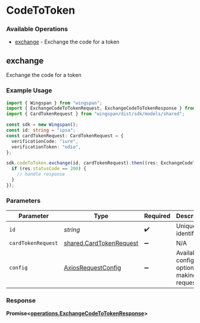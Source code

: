 # CodeToToken

### Available Operations

* [exchange](#exchange) - Exchange the code for a token

## exchange

Exchange the code for a token

### Example Usage

```typescript
import { Wingspan } from "wingspan";
import { ExchangeCodeToTokenRequest, ExchangeCodeToTokenResponse } from "wingspan/dist/sdk/models/operations";
import { CardTokenRequest } from "wingspan/dist/sdk/models/shared";

const sdk = new Wingspan();
const id: string = "ipsa";
const cardTokenRequest: CardTokenRequest = {
  verificationCode: "iure",
  verificationToken: "odio",
};

sdk.codeToToken.exchange(id, cardTokenRequest).then((res: ExchangeCodeToTokenResponse) => {
  if (res.statusCode == 200) {
    // handle response
  }
});
```

### Parameters

| Parameter                                                          | Type                                                               | Required                                                           | Description                                                        |
| ------------------------------------------------------------------ | ------------------------------------------------------------------ | ------------------------------------------------------------------ | ------------------------------------------------------------------ |
| `id`                                                               | *string*                                                           | :heavy_check_mark:                                                 | Unique identifier                                                  |
| `cardTokenRequest`                                                 | [shared.CardTokenRequest](../../models/shared/cardtokenrequest.md) | :heavy_minus_sign:                                                 | N/A                                                                |
| `config`                                                           | [AxiosRequestConfig](https://axios-http.com/docs/req_config)       | :heavy_minus_sign:                                                 | Available config options for making requests.                      |


### Response

**Promise<[operations.ExchangeCodeToTokenResponse](../../models/operations/exchangecodetotokenresponse.md)>**

